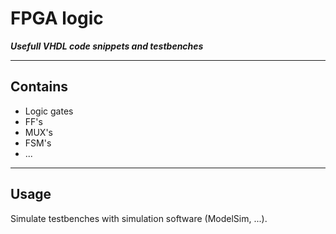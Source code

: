 # FPGA logic

***Usefull VHDL code snippets and testbenches***

---

## Contains

* Logic gates
* FF's
* MUX's
* FSM's
* ...

---

## Usage

Simulate testbenches with simulation software (ModelSim, ...).

